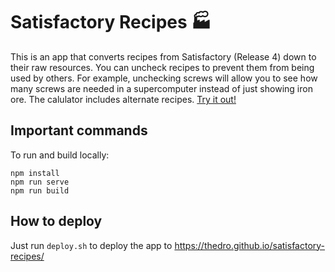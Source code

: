 # Satisfactory Recipes 🏭
This is an app that converts recipes from Satisfactory (Release 4) down to their raw resources. You can uncheck recipes to prevent them from being used by others. For example, unchecking screws will allow you to see how many screws are needed in a supercomputer instead of just showing iron ore. The calulator includes alternate recipes. [Try it out!](https://thedro.github.io/satisfactory-recipes)

## Important commands
To run and build locally:
```
npm install
npm run serve
npm run build
```

## How to deploy
Just run `deploy.sh` to deploy the app to https://thedro.github.io/satisfactory-recipes/
